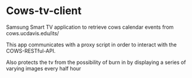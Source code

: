 Cows-tv-client
==============

Samsung Smart TV application to retrieve cows calendar events from cows.ucdavis.edu/its/

This app communicates with a proxy script in order to interact with the COWS-RESTful-API.

Also protects the tv from the possibility of burn in by displaying a series of varying images every half hour
